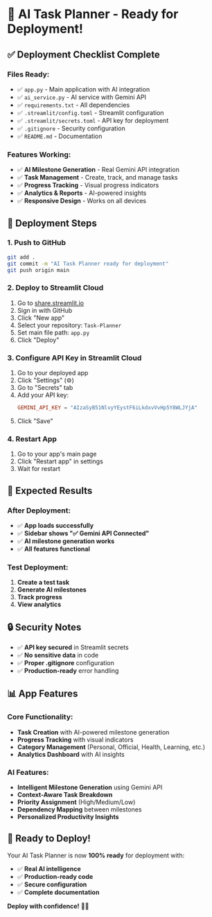 # 🚀 AI Task Planner - Ready for Deployment!

## ✅ **Deployment Checklist Complete**

### **Files Ready:**
- ✅ `app.py` - Main application with AI integration
- ✅ `ai_service.py` - AI service with Gemini API
- ✅ `requirements.txt` - All dependencies
- ✅ `.streamlit/config.toml` - Streamlit configuration
- ✅ `.streamlit/secrets.toml` - API key for deployment
- ✅ `.gitignore` - Security configuration
- ✅ `README.md` - Documentation

### **Features Working:**
- ✅ **AI Milestone Generation** - Real Gemini API integration
- ✅ **Task Management** - Create, track, and manage tasks
- ✅ **Progress Tracking** - Visual progress indicators
- ✅ **Analytics & Reports** - AI-powered insights
- ✅ **Responsive Design** - Works on all devices

## 🚀 **Deployment Steps**

### **1. Push to GitHub**
```bash
git add .
git commit -m "AI Task Planner ready for deployment"
git push origin main
```

### **2. Deploy to Streamlit Cloud**
1. Go to [share.streamlit.io](https://share.streamlit.io)
2. Sign in with GitHub
3. Click "New app"
4. Select your repository: `Task-Planner`
5. Set main file path: `app.py`
6. Click "Deploy"

### **3. Configure API Key in Streamlit Cloud**
1. Go to your deployed app
2. Click "Settings" (⚙️)
3. Go to "Secrets" tab
4. Add your API key:
   ```toml
   GEMINI_API_KEY = "AIzaSyB51NlvyYEystF6iLkdxvVvHp5Y8WLJYjA"
   ```
5. Click "Save"

### **4. Restart App**
1. Go to your app's main page
2. Click "Restart app" in settings
3. Wait for restart

## 🎯 **Expected Results**

### **After Deployment:**
- ✅ **App loads successfully**
- ✅ **Sidebar shows "✅ Gemini API Connected"**
- ✅ **AI milestone generation works**
- ✅ **All features functional**

### **Test Deployment:**
1. **Create a test task**
2. **Generate AI milestones**
3. **Track progress**
4. **View analytics**

## 🔒 **Security Notes**

- ✅ **API key secured** in Streamlit secrets
- ✅ **No sensitive data** in code
- ✅ **Proper .gitignore** configuration
- ✅ **Production-ready** error handling

## 📊 **App Features**

### **Core Functionality:**
- **Task Creation** with AI-powered milestone generation
- **Progress Tracking** with visual indicators
- **Category Management** (Personal, Official, Health, Learning, etc.)
- **Analytics Dashboard** with AI insights

### **AI Features:**
- **Intelligent Milestone Generation** using Gemini API
- **Context-Aware Task Breakdown**
- **Priority Assignment** (High/Medium/Low)
- **Dependency Mapping** between milestones
- **Personalized Productivity Insights**

## 🎉 **Ready to Deploy!**

Your AI Task Planner is now **100% ready** for deployment with:
- ✅ **Real AI intelligence**
- ✅ **Production-ready code**
- ✅ **Secure configuration**
- ✅ **Complete documentation**

**Deploy with confidence!** 🚀✨
